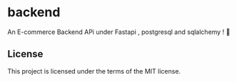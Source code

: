 # backend

An E-commerce Backend APi under Fastapi , postgresql and sqlalchemy 
! :tada:

## License

This project is licensed under the terms of the MIT license.
